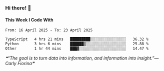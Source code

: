### Hi there! 👋

#### This Week I Code With
<!--START_SECTION:waka-->

```txt
From: 16 April 2025 - To: 23 April 2025

TypeScript   4 hrs 21 mins   █████████░░░░░░░░░░░░░░░░   36.32 %
Python       3 hrs 6 mins    ██████▒░░░░░░░░░░░░░░░░░░   25.88 %
Other        1 hr 44 mins    ███▓░░░░░░░░░░░░░░░░░░░░░   14.47 %
```

<!--END_SECTION:waka-->

<!--STARTS_HERE_QUOTE_README-->
<i>❝“The goal is to turn data into information, and information into insight.”— Carly Fiorina❞</i>
<!--ENDS_HERE_QUOTE_README-->
